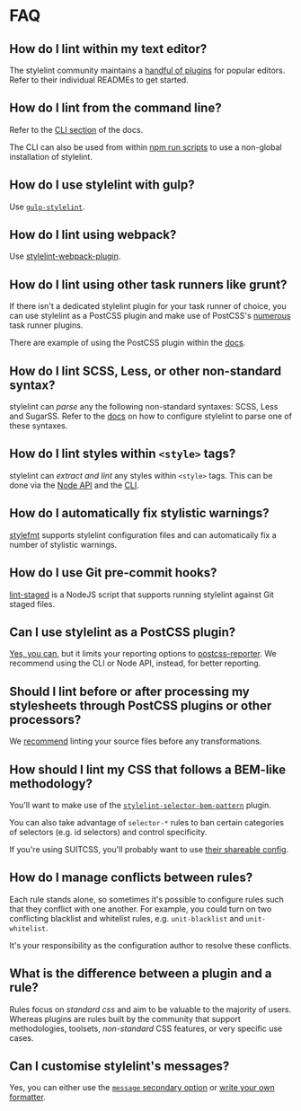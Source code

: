 # FAQ

## How do I lint within my text editor?

The stylelint community maintains a [handful of plugins](/docs/user-guide/complementary-tools.md#editor-plugins) for popular editors. Refer to their individual READMEs to get started.

## How do I lint from the command line?

Refer to the [CLI section](/docs/user-guide/cli.md) of the docs.

The CLI can also be used from within [npm run scripts](http://blog.keithcirkel.co.uk/how-to-use-npm-as-a-build-tool/) to use a non-global installation of stylelint.

## How do I use stylelint with gulp?

Use [`gulp-stylelint`](https://github.com/olegskl/gulp-stylelint).

## How do I lint using webpack?

Use [stylelint-webpack-plugin](https://github.com/vieron/stylelint-webpack-plugin).

## How do I lint using other task runners like grunt?

If there isn't a dedicated stylelint plugin for your task runner of choice, you can use stylelint as a PostCSS plugin and make use of PostCSS's [numerous](https://github.com/postcss/postcss#runners) task runner plugins.

There are example of using the PostCSS plugin within the [docs](/docs/user-guide/postcss-plugin.md).

## How do I lint SCSS, Less, or other non-standard syntax?

stylelint can *parse* any the following non-standard syntaxes: SCSS, Less and SugarSS. Refer to the [docs](/docs/user-guide/css-processors.md#parsing-non-standard-syntax) on how to configure stylelint to parse one of these syntaxes.

## How do I lint styles within `<style>` tags?

stylelint can *extract and lint* any styles within `<style>` tags. This can be done via the [Node API](/docs/user-guide/node-api.md#extractStyleTagsFromHtml) and the [CLI](/docs/user-guide/cli.md).

## How do I automatically fix stylistic warnings?

[stylefmt](https://github.com/morishitter/stylefmt) supports stylelint configuration files and can automatically fix a number of stylistic warnings.

## How do I use Git pre-commit hooks?

[lint-staged](https://github.com/okonet/lint-staged) is a NodeJS script that supports running stylelint against Git staged files.

## Can I use stylelint as a PostCSS plugin?

[Yes, you can](/docs/user-guide/postcss-plugin.md), but it limits your reporting options to [postcss-reporter](https://github.com/postcss/postcss-reporter/). We recommend using the CLI or Node API, instead, for better reporting.

## Should I lint before or after processing my stylesheets through PostCSS plugins or other processors?

We [recommend](/docs/user-guide/css-processors.md) linting your source files before any transformations.

## How should I lint my CSS that follows a BEM-like methodology?

You'll want to make use of the [`stylelint-selector-bem-pattern`](https://github.com/davidtheclark/stylelint-selector-bem-pattern) plugin.

You can also take advantage of `selector-*` rules to ban certain categories of selectors (e.g. id selectors) and control specificity.

If you're using SUITCSS, you'll probably want to use [their shareable config](https://github.com/suitcss/stylelint-config-suitcss).

## How do I manage conflicts between rules?

Each rule stands alone, so sometimes it's possible to configure rules such that they conflict with one another. For example, you could turn on two conflicting blacklist and whitelist rules, e.g. `unit-blacklist` and `unit-whitelist`.

It's your responsibility as the configuration author to resolve these conflicts.

## What is the difference between a plugin and a rule?

Rules focus on *standard css* and aim to be valuable to the majority of users. Whereas plugins are rules built by the community that support methodologies, toolsets, *non-standard* CSS features, or very specific use cases.

## Can I customise stylelint's messages?

Yes, you can either use the [`message` secondary option](/docs/user-guide/configuration.md#custom-messages) or [write your own formatter](/docs/developer-guide/formatters.md).
